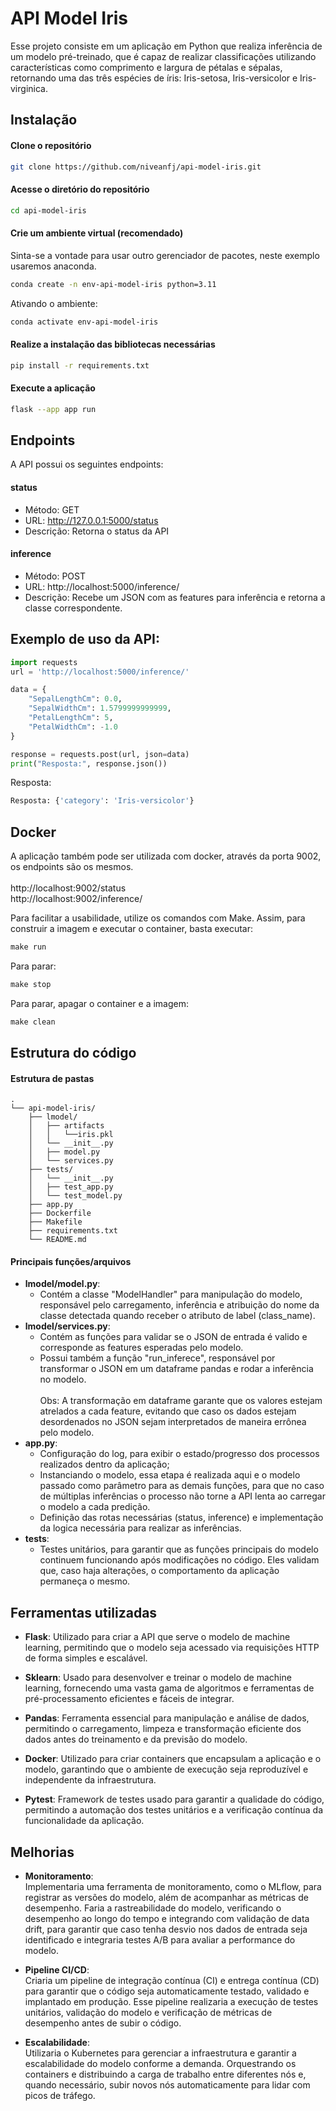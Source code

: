 # API Model Iris

Esse projeto consiste em um aplicação em Python que realiza inferência de um modelo pré-treinado, que é capaz de realizar classificações utilizando características como comprimento e largura de pétalas e sépalas, retornando uma das três espécies de íris: Iris-setosa, Iris-versicolor e Iris-virginica. 

## Instalação
#### Clone o repositório
```bash
git clone https://github.com/niveanfj/api-model-iris.git
```

#### Acesse o diretório do repositório
```bash
cd api-model-iris
```  

#### Crie um ambiente virtual (recomendado)
Sinta-se a vontade para usar outro gerenciador de pacotes, neste exemplo usaremos anaconda.
```bash
conda create -n env-api-model-iris python=3.11
```
Ativando o ambiente:
```bash
conda activate env-api-model-iris
```


#### Realize a instalação das bibliotecas necessárias
```bash
pip install -r requirements.txt
```
#### Execute a aplicação
```bash
flask --app app run
```

## Endpoints
A API possui os seguintes endpoints:
#### status
* Método: GET <br>
* URL: http://127.0.0.1:5000/status <br>
* Descrição: Retorna o status da API

#### inference
* Método: POST <br>
* URL: http://localhost:5000/inference/ <br>
* Descrição: 
Recebe um JSON com as features para inferência e retorna a classe correspondente. 

## Exemplo de uso da API:
```python
import requests
url = 'http://localhost:5000/inference/'

data = {
    "SepalLengthCm": 0.0, 
    "SepalWidthCm": 1.5799999999999, 
    "PetalLengthCm": 5, 
    "PetalWidthCm": -1.0
}

response = requests.post(url, json=data)
print("Resposta:", response.json())
```
Resposta:
```python   
Resposta: {'category': 'Iris-versicolor'}
```
## Docker

A aplicação também pode ser utilizada com docker, através da porta 9002, os endpoints são os mesmos.<br><br>
http://localhost:9002/status  <br>
http://localhost:9002/inference/

Para facilitar a usabilidade, utilize os comandos com Make. Assim, para construir a imagem e executar o container, basta executar:   
```makefile
make run
```
Para parar:
```makefile
make stop
```
Para parar, apagar o container e a imagem:
```makefile 
make clean
```
 
## Estrutura do código
#### Estrutura de pastas
```
.
└── api-model-iris/
    ├── lmodel/
    │   ├── artifacts
    │   │   └──iris.pkl
    │   └── __init__.py
    │   ├── model.py
    │   └── services.py
    ├── tests/
    │   └── __init__.py
    │   ├── test_app.py
    │   └── test_model.py
    ├── app.py
    ├── Dockerfile
    ├── Makefile
    ├── requirements.txt
    └── README.md
```

#### Principais funções/arquivos
* __lmodel/model.py__: 
  * Contém a classe "ModelHandler" para manipulação do modelo, responsável pelo carregamento, inferência e atribuição do nome da classe detectada quando receber o atributo de label (class_name).
* __lmodel/services.py__: 
  * Contém as funções para validar se o JSON de entrada é valido e corresponde as features esperadas pelo modelo. <br> 
  * Possui também a função "run_inferece", responsável por transformar o JSON em um dataframe pandas e rodar a inferência no modelo.<br><br> Obs: A transformação em dataframe garante que os valores estejam atrelados a cada feature, evitando que caso os dados estejam desordenados no JSON sejam interpretados de maneira errônea pelo modelo.
* __app.py__: 
  * Configuração do log, para exibir o estado/progresso dos processos realizados dentro da aplicação;
  * Instanciando o modelo, essa etapa é realizada aqui e o modelo passado como parâmetro para as demais funções, para que no caso de múltiplas inferências o processo não torne a API lenta ao carregar o modelo a cada predição.
  * Definição das rotas necessárias (status, inference) e implementação da logica necessária para realizar as inferências.
* __tests__: 
  * Testes unitários, para garantir que as funções principais do modelo continuem funcionando após modificações no código. Eles validam que, caso haja alterações, o comportamento da aplicação permaneça o mesmo. 

## Ferramentas utilizadas
* __Flask__: Utilizado para criar a API que serve o modelo de machine learning, permitindo que o modelo seja acessado via requisições HTTP de forma simples e escalável.

* __Sklearn__: Usado para desenvolver e treinar o modelo de machine learning, fornecendo uma vasta gama de algoritmos e ferramentas de pré-processamento eficientes e fáceis de integrar.

* __Pandas__: Ferramenta essencial para manipulação e análise de dados, permitindo o carregamento, limpeza e transformação eficiente dos dados antes do treinamento e da previsão do modelo.

* __Docker__: Utilizado para criar containers que encapsulam a aplicação e o modelo, garantindo que o ambiente de execução seja reproduzível e independente da infraestrutura.

* __Pytest__: Framework de testes usado para garantir a qualidade do código, permitindo a automação dos testes unitários e a verificação contínua da funcionalidade da aplicação.



## Melhorias

  * __Monitoramento__:<br> Implementaria uma ferramenta de monitoramento, como o MLflow, para registrar as versões do modelo, além de acompanhar as métricas de desempenho. Faria a rastreabilidade do modelo, verificando o desempenho ao longo do tempo e integrando com validação de data drift, para garantir que caso tenha desvio nos dados de entrada seja identificado e integraria testes A/B para avaliar a performance do modelo.

  * __Pipeline CI/CD__: <br> Criaria um pipeline de integração contínua (CI) e entrega contínua (CD) para garantir que o código seja automaticamente testado, validado e implantado em produção. Esse pipeline realizaria a execução de testes unitários, validação do modelo e verificação de métricas de desempenho antes de subir o código. 
   
  * __Escalabilidade__: <br> Utilizaria o Kubernetes para gerenciar a infraestrutura e garantir a escalabilidade do modelo conforme a demanda. Orquestrando os containers e distribuindo a carga de trabalho entre diferentes nós e, quando necessário, subir novos nós automaticamente para lidar com picos de tráfego.



